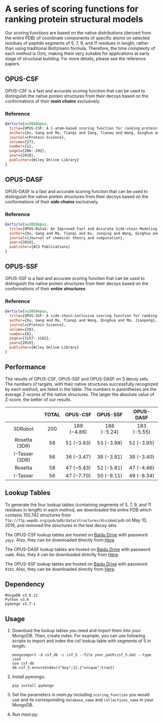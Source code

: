 # A series of scoring functions for ranking protein structural models

Our scoring functions are based on the native distributions (derived from the entire PDB) of coordinate components of specific atoms on selected residues of peptide segments of 5, 7, 9, and 11 residues in length, rather than using traditional Boltzmann formula. Therefore, the time complexity of each method is O(n), making them very suitable for applications at early stage of structural building. For more details, please see the reference papers.

## OPUS-CSF

OPUS-CSF is a fast and accurate scoring function that can be used to distinguish the native protein structures from their decoys based on the conformations of their ***main chains*** exclusively.

### Reference 
```bibtex
@article{xu2018opus,
  title={OPUS-CSF: A C-atom-based scoring function for ranking protein structural models},
  author={Xu, Gang and Ma, Tianqi and Zang, Tianwu and Wang, Qinghua and Ma, Jianpeng},
  journal={Protein Science},
  volume={27},
  number={1},
  pages={286--292},
  year={2018},
  publisher={Wiley Online Library}
}
```

## OPUS-DASF

OPUS-DASF is a fast and accurate scoring function that can be used to distinguish the native protein structures from their decoys based on the conformations of their ***side chains*** exclusively.


### Reference 
```bibtex
@article{xu2019opus,
  title={OPUS-Rota2: An Improved Fast and Accurate Side-chain Modeling Method},
  author={Xu, Gang and Ma, Tianqi and Du, Junqing and Wang, Qinghua and Ma, Jianpeng},
  journal={Journal of chemical theory and computation},
  year={2019},
  publisher={ACS Publications}
}
```

## OPUS-SSF

OPUS-SSF is a fast and accurate scoring function that can be used to distinguish the native protein structures from their decoys based on the conformations of their ***entire structures***.


### Reference 
```bibtex
@article{xu2019opus,
  title={OPUS-SSF: A side-chain-inclusive scoring function for ranking protein structural models},
  author={Xu, Gang and Ma, Tianqi and Wang, Qinghua and Ma, Jianpeng},
  journal={Protein Science},
  volume={28},
  number={6},
  pages={1157--1162},
  year={2019},
  publisher={Wiley Online Library}
}
```

## Performance

The results of OPUS-CSF, OPUS-SSF and OPUS-DASF on 5 decoy sets. The numbers of targets, with their native structures successfully recognized by each method, are listed in the table. The numbers in parentheses are the average Z-scores of the native structures. The larger the absolute value of Z-score, the better of our results.

||TOTAL|OPUS-CSF|OPUS-SSF|OPUS-DASF|
|:----:|:----:|:----:|:----:|:----:|
|3DRobot|200|189 (−4.86)	|186 (-5.24)|183 (-5.55)|
|Rosetta (3DR)|58|	51 (−3.83)	|53 (-3.98)	|52 (-3.95)|
|I-Tasser (3DR)|56|	36 (−3.47)	|38 (-3.81)	|38 (-3.40)|
|Rosetta|	58|	47 (−5.43)|	52 (-5.81)	|47 (-4.46)|
|I-Tasser|	56|	47 (−7.70)|	50 (-9.11)	|49 (-8.34)|


## Lookup Tables

To generate the four lookup tables (containing segments of 5, 7, 9, and 11 residues in length) in each method, we downloaded the entire PDB which contains 150,742 structures from `ftp://ftp.wwpdb.org/pub/pdb/data/structures/divided/pdb` on May 10, 2019, and removed the structures in the test decoy sets.

The OPUS-CSF lookup tables are hosted on [Baidu Drive](https://pan.baidu.com/s/1OPDXv2y4C67KyN60Wk3X0w) with password `yqyy`. Also, they can be downloaded directly from [Here](http://ma-lab.rice.edu/dist/csf_lookup_tables.zip).

The OPUS-DASF lookup tables are hosted on [Baidu Drive](https://pan.baidu.com/s/1JmqS9T0kyRUqyeY-i3Pxdg ) with password `zw80`. Also, they it can be downloaded directly from [Here](http://ma-lab.rice.edu/dist/dasf_lookup_tables.zip).

The OPUS-SSF lookup tables are hosted on [Baidu Drive](https://pan.baidu.com/s/1pqIJYjfq-kCi2f5gwL4SZQ) with password `9183`. Also, they can be downloaded directly from [Here](http://ma-lab.rice.edu/dist/ssf_lookup_tables.zip).

## Dependency

```
MongoDB v3.6.12
Python v3.6
pymongo v3.7.1
```

## Usage

1. Download the lookup tables you need and import them into your MongoDB. Then, create index. For example, you can use following scripts to import and index the csf lookup table with segments of 5 in length.

   ```
   mongoimport -d csf_db -c csf_5 --file your_path\csf_5.dat --type json
   use csf_db
   db.csf_5.ensureIndex({"key":1},{"unique":true})
   ```

2. Install pymongo.

   ```
   pip install pymongo
   ```

3. Set the parameters in *main.py* including `scoring_function` you would use and its corresponding `database_name` and `collections_name` in your MongoDB.

4. Run *main.py*.





